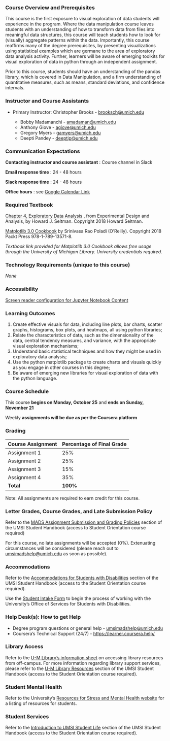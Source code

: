 ### **Course Overview and Prerequisites**

This course is the first exposure to visual exploration of data students will experience in the program. Where the data manipulation course leaves students with an understanding of how to transform data from files into meaningful data structures, this course will teach students how to look for (visually) aggregate patterns within the data. Importantly, this course reaffirms many of the degree prerequisites, by presenting visualizations using statistical examples which are germane to the area of exploratory data analysis activity. Further, learners will be aware of emerging toolkits for visual exploration of data in python through an independent assignment.

Prior to this course, students should have an understanding of the pandas library, which is covered in Data Manipulation, and a firm understanding of quantitative measures, such as means, standard deviations, and confidence intervals.

### **Instructor and Course Assistants**

- Primary Instructor: Christopher Brooks - [brooksch@umich.edu](mailto:brooksch@umich.edu)

  - Bobby Madamanchi - amadaman@umich.edu
  - Anthony Giove - agiove@umich.edu
  - Gregory Myers - gamyers@umich.edu
  - Deepti Pandey - deeptip@umich.edu

### **Communication Expectations**

**Contacting instructor and course assistant** : Course channel in Slack

**Email response time** : 24 - 48 hours

**Slack response time** : 24 - 48 hours

**Office hours** : see [Google Calendar Link](https://calendar.google.com/calendar/u/0/embed?src=c_g61b7farh9rd62cvh3bcbm2j7k@group.calendar.google.com&ctz=America/Detroit)

### **Required Textbook**

[Chapter 4, Exploratory Data Analysis](https://www.stat.cmu.edu/~hseltman/309/Book/chapter4.pdf) , from Experimental Design and Analysis, by Howard J. Seltman. Copyright 2018 Howard Seltman.

[Matplotlib 3.0 Cookbook](https://proxy.lib.umich.edu/login?url=https://www.safaribooksonline.com/library/view/title/9781789135718/?ar) by Srinivasa Rao Poladi (O’Reilly). Copyright 2018 Packt Press 978-1-789-13571-8.

_Textbook link provided for Matplotlib 3.0 Cookbook allows free usage through the University of Michigan Library. University credentials required._

### **Technology Requirements (unique to this course)**

_None_

### **Accessibility**

[Screen reader configuration for Jupyter Notebook Content](https://docs.google.com/document/d/1ct4BShNTYVU2J_oYeuTTsODSAFlEhtODXMlfc4-t5PM/edit?usp=sharing)

### **Learning Outcomes**

1. Create effective visuals for data, including line plots, bar charts, scatter graphs, histograms, box plots, and heatmaps, all using python libraries;
2. Relate the characteristics of data, such as the dimensionality of the data, central tendency measures, and variance, with the appropriate visual exploration mechanisms;
3. Understand basic statistical techniques and how they might be used in exploratory data analysis;
4. Use the python matplotlib package to create charts and visuals quickly as you engage in other courses in this degree;
5. Be aware of emerging new libraries for visual exploration of data with the python language.

### **Course Schedule**

This course **begins on Monday, October 25** and **ends on Sunday, November 21**

Weekly **assignments will be due as per the Coursera platform**

### **Grading**

| Course Assignment | Percentage of Final Grade |
| ----------------- | ------------------------- |
| Assignment 1      | 25%                       |
| Assignment 2      | 25%                       |
| Assignment 3      | 15%                       |
| Assignment 4      | 35%                       |
| **Total**         | **100%**                  |

Note: All assignments are required to earn credit for this course.

### **Letter Grades, Course Grades, and Late Submission Policy**

Refer to the [MADS Assignment Submission and Grading Policies](https://www.coursera.org/learn/siads-orientation/supplement/9eHGY/mads-assignment-submission-and-grading-policies) section of the UMSI Student Handbook (access to Student Orientation course required)

For this course, no late assignments will be accepted (0%). Extenuating circumstances will be considered (please reach out to [umsimadshelp@umich.edu](mailto:umsimadshelp@umich.edu) as soon as possible).

### **Accommodations**

Refer to the [Accommodations for Students with Disabilities](https://www.coursera.org/learn/siads-orientation/supplement/mK9GT/accommodations-for-students-with-disabilities) section of the UMSI Student Handbook (access to the Student Orientation course required).

Use the [Student Intake Form](https://ssd.umich.edu/content/student-intake-form) to begin the process of working with the University’s Office of Services for Students with Disabilities.

### **Help Desk(s): How to get Help**

- Degree program questions or general help - umsimadshelp@umich.edu
- Coursera’s Technical Support (24/7) - <https://learner.coursera.help/>

### **Library Access**

Refer to the [U-M Library’s information sheet](https://www.lib.umich.edu/computing-library/access-outside-library) on accessing library resources from off-campus. For more information regarding library support services, please refer to the [U-M Library Resources](https://www.coursera.org/learn/siads-orientation/supplement/pED9d/u-m-library-resources) section of the UMSI Student Handbook (access to the Student Orientation course required).

### **Student Mental Health**

Refer to the University’s [Resources for Stress and Mental Health website](https://www.uhs.umich.edu/stressresources#services) for a listing of resources for students.

### **Student Services**

Refer to the [Introduction to UMSI Student Life](https://www.coursera.org/learn/siads-orientation/supplement/S6R1u/introduction-to-umsi-student-life-and-academic-affairs) section of the UMSI Student Handbook (access to the Student Orientation course required).
